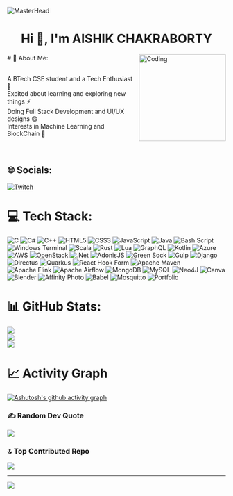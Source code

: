 <!-- ![MasterHead](https://i.redd.it/o76bp3aoz6yb1.gif) -->
<!-- ![MasterHead](https://i.pinimg.com/originals/ab/eb/3a/abeb3a2030882a1bf12225d23701ee5b.gif) -->
<!-- ![MasterHead](https://i.pinimg.com/originals/36/2d/5c/362d5c55859146c0c7debfca296ad321.gif) --> 
![MasterHead](https://i.pinimg.com/originals/d4/63/f2/d463f24b0e1f3f1ce6680d601c97e6a0.gif)  
<h1 align="center">Hi 👋, I'm AISHIK CHAKRABORTY</h1>
# 💫 About Me:
<img align="right" alt="Coding" width="200" height="200" src="https://media.giphy.com/media/v1.Y2lkPTc5MGI3NjExcHplOTlsenBpYjJ3NGJkajFnZ2FlcWlsYnd6enBmNWJ1aG1oaDd6bSZlcD12MV9naWZzX3NlYXJjaCZjdD1n/bGgsc5mWoryfgKBx1u/giphy.gif">
<br><br>

A BTech CSE student and a Tech Enthusiast 🔭<br>Excited about learning and exploring new things ⚡<br>Doing Full Stack Development and UI/UX designs 😄<br>Interests in Machine Learning and BlockChain 🤔<br>
<br>
<br>


## 🌐 Socials:
[![Twitch](https://img.shields.io/badge/Twitch-%239146FF.svg?logo=Twitch&logoColor=white)](https://twitch.tv/___AISHIK___) 

# 💻 Tech Stack:
![C](https://img.shields.io/badge/c-%2300599C.svg?style=plastic&logo=c&logoColor=white) ![C#](https://img.shields.io/badge/c%23-%23239120.svg?style=plastic&logo=csharp&logoColor=white) ![C++](https://img.shields.io/badge/c++-%2300599C.svg?style=plastic&logo=c%2B%2B&logoColor=white) ![HTML5](https://img.shields.io/badge/html5-%23E34F26.svg?style=plastic&logo=html5&logoColor=white) ![CSS3](https://img.shields.io/badge/css3-%231572B6.svg?style=plastic&logo=css3&logoColor=white) ![JavaScript](https://img.shields.io/badge/javascript-%23323330.svg?style=plastic&logo=javascript&logoColor=%23F7DF1E) ![Java](https://img.shields.io/badge/java-%23ED8B00.svg?style=plastic&logo=openjdk&logoColor=white) ![Bash Script](https://img.shields.io/badge/bash_script-%23121011.svg?style=plastic&logo=gnu-bash&logoColor=white) ![Windows Terminal](https://img.shields.io/badge/Windows%20Terminal-%234D4D4D.svg?style=plastic&logo=windows-terminal&logoColor=white) ![Scala](https://img.shields.io/badge/scala-%23DC322F.svg?style=plastic&logo=scala&logoColor=white) ![Rust](https://img.shields.io/badge/rust-%23000000.svg?style=plastic&logo=rust&logoColor=white) ![Lua](https://img.shields.io/badge/lua-%232C2D72.svg?style=plastic&logo=lua&logoColor=white) ![GraphQL](https://img.shields.io/badge/-GraphQL-E10098?style=plastic&logo=graphql&logoColor=white) ![Kotlin](https://img.shields.io/badge/kotlin-%237F52FF.svg?style=plastic&logo=kotlin&logoColor=white) ![Azure](https://img.shields.io/badge/azure-%230072C6.svg?style=plastic&logo=microsoftazure&logoColor=white) ![AWS](https://img.shields.io/badge/AWS-%23FF9900.svg?style=plastic&logo=amazon-aws&logoColor=white) ![OpenStack](https://img.shields.io/badge/Openstack-%23f01742.svg?style=plastic&logo=openstack&logoColor=white) ![.Net](https://img.shields.io/badge/.NET-5C2D91?style=plastic&logo=.net&logoColor=white) ![AdonisJS](https://img.shields.io/badge/adonisjs-%23220052.svg?style=plastic&logo=adonisjs&logoColor=white) ![Green Sock](https://img.shields.io/badge/green%20sock-88CE02?style=plastic&logo=greensock&logoColor=white) ![Gulp](https://img.shields.io/badge/GULP-%23CF4647.svg?style=plastic&logo=gulp&logoColor=white) ![Django](https://img.shields.io/badge/django-%23092E20.svg?style=plastic&logo=django&logoColor=white) ![Directus](https://img.shields.io/badge/directus-%2364f.svg?style=plastic&logo=directus&logoColor=white) ![Quarkus](https://img.shields.io/badge/quarkus-%234794EB.svg?style=plastic&logo=quarkus&logoColor=white) ![React Hook Form](https://img.shields.io/badge/React%20Hook%20Form-%23EC5990.svg?style=plastic&logo=reacthookform&logoColor=white) ![Apache Maven](https://img.shields.io/badge/Apache%20Maven-C71A36?style=plastic&logo=Apache%20Maven&logoColor=white) ![Apache Flink](https://img.shields.io/badge/Apache%20Flink-E6526F?style=plastic&logo=Apache%20Flink&logoColor=white) ![Apache Airflow](https://img.shields.io/badge/Apache%20Airflow-017CEE?style=plastic&logo=Apache%20Airflow&logoColor=white) ![MongoDB](https://img.shields.io/badge/MongoDB-%234ea94b.svg?style=plastic&logo=mongodb&logoColor=white) ![MySQL](https://img.shields.io/badge/mysql-4479A1.svg?style=plastic&logo=mysql&logoColor=white) ![Neo4J](https://img.shields.io/badge/Neo4j-008CC1?style=plastic&logo=neo4j&logoColor=white) ![Canva](https://img.shields.io/badge/Canva-%2300C4CC.svg?style=plastic&logo=Canva&logoColor=white) ![Blender](https://img.shields.io/badge/blender-%23F5792A.svg?style=plastic&logo=blender&logoColor=white) ![Affinity Photo](https://img.shields.io/badge/affinityphoto-%237E4DD2.svg?style=plastic&logo=affinity-photo&logoColor=white) ![Babel](https://img.shields.io/badge/Babel-F9DC3e?style=plastic&logo=babel&logoColor=black) ![Mosquitto](https://img.shields.io/badge/mosquitto-%233C5280.svg?style=plastic&logo=eclipsemosquitto&logoColor=white) ![Portfolio](https://img.shields.io/badge/Portfolio-%23000000.svg?style=plastic&logo=firefox&logoColor=#FF7139)
# 📊 GitHub Stats:
![](https://github-readme-stats.vercel.app/api?username=aishikchakraborty03&theme=shadow_green&hide_border=false&include_all_commits=true&count_private=true)<br/>
![](https://github-readme-streak-stats.herokuapp.com/?user=aishikchakraborty03&theme=shadow_green&hide_border=false)<br/>
![](https://github-readme-stats.vercel.app/api/top-langs/?username=aishikchakraborty03&theme=shadow_green&hide_border=false&include_all_commits=true&count_private=true&layout=compact)

# 📈 Activity Graph
[![Ashutosh's github activity graph](https://github-readme-activity-graph.vercel.app/graph?username=aishikchakraborty03&theme=rogue)](https://github.com/ashutosh00710/github-readme-activity-graph)

### ✍️ Random Dev Quote
![](https://quotes-github-readme.vercel.app/api?type=horizontal&theme=radical)

### 🔝 Top Contributed Repo
![](https://github-contributor-stats.vercel.app/api?username=aishikchakraborty03&limit=5&theme=dark&combine_all_yearly_contributions=true)

---
[![](https://visitcount.itsvg.in/api?id=aishikchakraborty03&icon=9&color=0)](https://visitcount.itsvg.in)

<!-- Proudly created with GPRM ( https://gprm.itsvg.in ) -->
